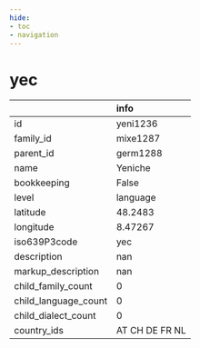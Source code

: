 ```yaml
---
hide:
- toc
- navigation
---
```

# yec
|                      | info           |
|:---------------------|:---------------|
| id                   | yeni1236       |
| family_id            | mixe1287       |
| parent_id            | germ1288       |
| name                 | Yeniche        |
| bookkeeping          | False          |
| level                | language       |
| latitude             | 48.2483        |
| longitude            | 8.47267        |
| iso639P3code         | yec            |
| description          | nan            |
| markup_description   | nan            |
| child_family_count   | 0              |
| child_language_count | 0              |
| child_dialect_count  | 0              |
| country_ids          | AT CH DE FR NL |
